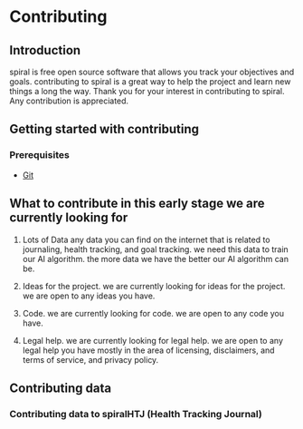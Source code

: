# Contributing

## Introduction

spiral is free open source software that allows you track your objectives and goals. contributing to spiral is a great way to help the project and learn new things a long the way. Thank you for your interest in contributing to spiral. Any contribution is appreciated.

## Getting started with contributing

### Prerequisites

- [Git](https://git-scm.com/)

## What to contribute in this early stage we are currently looking for

1. Lots of Data any data you can find on the internet that is related to journaling, health tracking, and goal tracking. we need this data to train our AI algorithm. the more data we have the better our AI algorithm can be.

2. Ideas for the project. we are currently looking for ideas for the project. we are open to any ideas you have.

3. Code. we are currently looking for code. we are open to any code you have.

4. Legal help. we are currently looking for legal help. we are open to any legal help you have mostly in the area of licensing, disclaimers, and terms of service, and privacy policy.

## Contributing data

### Contributing data to spiralHTJ (Health Tracking Journal)
